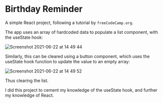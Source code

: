 # Birthday Reminder

A simple React project, following a tutorial by ```freeCodeCamp.org```.

The app uses an array of hardcoded data to populate a list component, with the useState hook:

![Screenshot 2021-06-22 at 14 49 44](https://user-images.githubusercontent.com/77449895/122936568-29b9c780-d369-11eb-88b8-d8ab4b37cf05.png)

Similarly, this can be cleared using a button component, which uses the useState hook function to update the value to an empty array:

![Screenshot 2021-06-22 at 14 49 52](https://user-images.githubusercontent.com/77449895/122937586-02172f00-d36a-11eb-842f-cb55493a0387.png)

Thus clearing the list.

I did this project to cement my knowledge of the useState hook, and further my knowledge of React.
